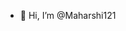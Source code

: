 - 👋 Hi, I’m @Maharshi121
  

<!---
Maharshi121/Maharshi121 is a ✨ special ✨ repository because its `README.md` (this file) appears on your GitHub profile.
You can click the Preview link to take a look at your changes.
--->
